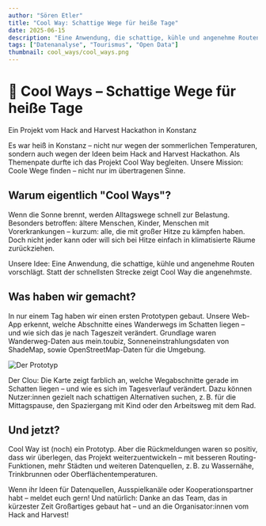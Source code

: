 ```yaml
---
author: "Sören Etler"
title: "Cool Way: Schattige Wege für heiße Tage"
date: 2025-06-15
description: "Eine Anwendung, die schattige, kühle und angenehme Routen vorschlägt. Statt der schnellsten Strecke zeigt Cool Way die angenehmste."
tags: ["Datenanalyse", "Tourismus", "Open Data"]
thumbnail: cool_ways/cool_ways.png
---
```


# 🧊 Cool Ways – Schattige Wege für heiße Tage
Ein Projekt vom Hack and Harvest Hackathon in Konstanz

Es war heiß in Konstanz – nicht nur wegen der sommerlichen Temperaturen, sondern auch wegen der Ideen beim Hack and Harvest Hackathon. Als Themenpate durfte ich das Projekt Cool Way begleiten. Unsere Mission: Coole Wege finden – nicht nur im übertragenen Sinne.

## Warum eigentlich "Cool Ways"?
Wenn die Sonne brennt, werden Alltagswege schnell zur Belastung. Besonders betroffen: ältere Menschen, Kinder, Menschen mit Vorerkrankungen – kurzum: alle, die mit großer Hitze zu kämpfen haben. Doch nicht jeder kann oder will sich bei Hitze einfach in klimatisierte Räume zurückziehen.

Unsere Idee: Eine Anwendung, die schattige, kühle und angenehme Routen vorschlägt. Statt der schnellsten Strecke zeigt Cool Way die angenehmste.

## Was haben wir gemacht?
In nur einem Tag haben wir einen ersten Prototypen gebaut. Unsere Web-App erkennt, welche Abschnitte eines Wanderwegs im Schatten liegen – und wie sich das je nach Tageszeit verändert. Grundlage waren Wanderweg-Daten aus mein.toubiz, Sonneneinstrahlungsdaten von ShadeMap, sowie OpenStreetMap-Daten für die Umgebung.

![Der Prototyp](cool_ways/prototyp_cool_ways.jpeg)

Der Clou: Die Karte zeigt farblich an, welche Wegabschnitte gerade im Schatten liegen – und wie es sich im Tagesverlauf verändert. Dazu können Nutzer:innen gezielt nach schattigen Alternativen suchen, z. B. für die Mittagspause, den Spaziergang mit Kind oder den Arbeitsweg mit dem Rad.

## Und jetzt?
Cool Way ist (noch) ein Prototyp. Aber die Rückmeldungen waren so positiv, dass wir überlegen, das Projekt weiterzuentwickeln – mit besseren Routing-Funktionen, mehr Städten und weiteren Datenquellen, z. B. zu Wassernähe, Trinkbrunnen oder Oberflächentemperaturen.

Wenn ihr Ideen für Datenquellen, Ausspielkanäle oder Kooperationspartner habt – meldet euch gern!
Und natürlich: Danke an das Team, das in kürzester Zeit Großartiges gebaut hat – und an die Organisator:innen vom Hack and Harvest!